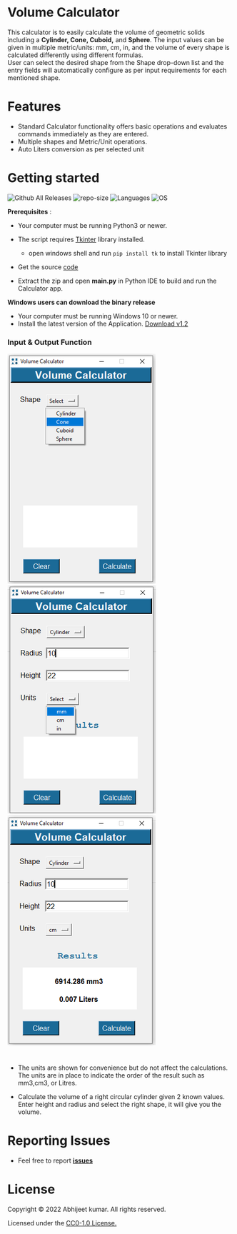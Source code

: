 # Volume Calculator

 This calculator is to easily calculate the volume of geometric solids including a **Cylinder, Cone, Cuboid,** and **Sphere**.
 The input values can be given in multiple metric/units:  mm, cm, in, and the volume of every shape is calculated differently using different formulas.</br>
User can select the desired shape from the Shape drop-down list and the entry fields will automatically configure as per input requirements for each mentioned shape.
# Features
* Standard Calculator functionality offers basic operations and evaluates commands immediately as they are entered.
* Multiple shapes and Metric/Unit operations.
* Auto Liters conversion as per selected unit

# Getting started

<!-- Badge section -->
![Github All Releases](https://img.shields.io/github/downloads/Abhijeetbyte/Volume-Calculator/total?style=plastic)
![repo-size](https://img.shields.io/github/repo-size/abhijeetbyte/Volume-Calculator?style=plastic)
![Languages](https://img.shields.io/badge/Python-FFD43B?plastic&logo=python&logoColor=blue)
![OS](https://img.shields.io/badge/Windows-0078D6?style=plastic&logo=windows&logoColor=white)



<b>Prerequisites</b> :

* Your computer must be running Python3 or newer.
* The script requires [Tkinter](https://docs.python.org/3/library/tkinter.html) library installed. </br>
   - open windows shell and run `pip install tk` to install Tkinter library </br>
* Get the source [code](https://github.com/Abhijeetbyte/Volume-Calculator/archive/refs/heads/main.zip)

* Extract the zip and open <b> main.py</b> in Python IDE to build and run the Calculator app.

 **Windows users can download the binary release**
 
* Your computer must be running Windows 10 or newer.
* Install the latest version of the Application. [Download v1.2](https://github.com/Abhijeetbyte/Volume-Calculator/releases/download/Version1.2/Volume.Calculator.setup.exe)



### Input & Output Function
![shape select](Images/shape-selection.png) ![units](Images/multiple-unit-selection.png)![cylinder](Images/cylinder.png)
#
* The units are shown for convenience but do not affect the calculations. The units  are in place to indicate the order of the result such as mm3,cm3, or Litres.

* Calculate the volume of a right circular cylinder given 2 known values.
  Enter height and radius and select the right shape, it will give you the volume.

# Reporting Issues
* Feel free to report <b>[issues](https://github.com/Abhijeetbyte/Volume-Calculator/issues/new)</b>

# License

Copyright © 2022 Abhijeet kumar. All rights reserved.

Licensed under the [CC0-1.0 License.](https://github.com/4BH1J337/Volume-Calculator/blob/main/LICENSE)
